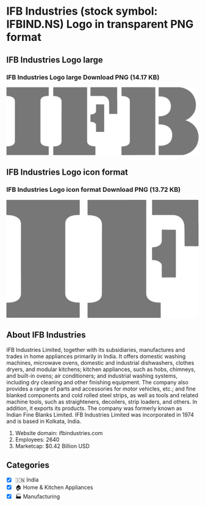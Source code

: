 # IFB Industries (stock symbol: IFBIND.NS) Logo in transparent PNG format

## IFB Industries Logo large

### IFB Industries Logo large Download PNG (14.17 KB)

![IFB Industries Logo large Download PNG (14.17 KB)](/img/orig/IFBIND.NS_BIG-577df970.png)

## IFB Industries Logo icon format

### IFB Industries Logo icon format Download PNG (13.72 KB)

![IFB Industries Logo icon format Download PNG (13.72 KB)](/img/orig/IFBIND.NS-25494cf0.png)

## About IFB Industries

IFB Industries Limited, together with its subsidiaries, manufactures and trades in home appliances primarily in India. It offers domestic washing machines, microwave ovens, domestic and industrial dishwashers, clothes dryers, and modular kitchens; kitchen appliances, such as hobs, chimneys, and built-in ovens; air conditioners; and industrial washing systems, including dry cleaning and other finishing equipment. The company also provides a range of parts and accessories for motor vehicles, etc.; and fine blanked components and cold rolled steel strips, as well as tools and related machine tools, such as straighteners, decoilers, strip loaders, and others. In addition, it exports its products. The company was formerly known as Indian Fine Blanks Limited. IFB Industries Limited was incorporated in 1974 and is based in Kolkata, India.

1. Website domain: ifbindustries.com
2. Employees: 2640
3. Marketcap: $0.42 Billion USD


## Categories
- [x] 🇮🇳 India
- [x] 🏠 Home & Kitchen Appliances
- [x] 🏭 Manufacturing

